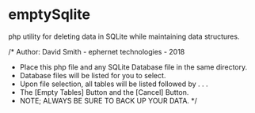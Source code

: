 # emptySqlite
php utility for deleting data in SQLite while maintaining data structures.

/* Author: David Smith - ephernet technologies - 2018
 * Place this php file and any SQLite Database file in the same directory.
 * Database files will be listed for you to select.
 * Upon file selection, all tables will be listed followed by . . . 
 * The [Empty Tables] Button and the [Cancel] Button.
 * NOTE; ALWAYS BE SURE TO BACK UP YOUR DATA.
 */
